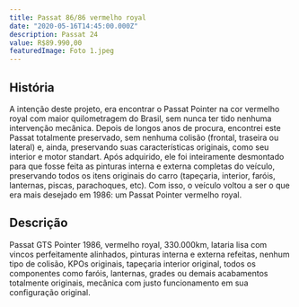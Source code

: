 ```yaml
---
title: Passat 86/86 vermelho royal
date: "2020-05-16T14:45:00.000Z"
description: Passat 24
value: R$89.990,00
featuredImage: Foto 1.jpeg
---
```


## História

A intenção deste projeto, era encontrar o Passat Pointer na cor vermelho royal com maior quilometragem do Brasil, sem nunca ter tido nenhuma intervenção mecânica. Depois de longos anos de procura, encontrei este Passat totalmente preservado, sem nenhuma colisão (frontal, traseira ou lateral) e, ainda, preservando suas características originais, como seu interior e motor standart.
Após adquirido, ele foi inteiramente desmontado para que fosse feita as pinturas interna e externa completas do veículo, preservando todos os itens originais do carro (tapeçaria, interior, faróis, lanternas, piscas, parachoques, etc).
Com isso, o veículo voltou a ser o que era mais desejado em 1986: um Passat Pointer vermelho royal.

## Descrição

Passat GTS Pointer 1986, vermelho royal, 330.000km, lataria lisa com vincos perfeitamente alinhados, pinturas interna e externa refeitas, nenhum tipo de colisão, KPOs originais, tapeçaria interior original, todos os componentes como faróis, lanternas, grades ou demais acabamentos totalmente originais, mecânica com justo funcionamento em sua configuração original.